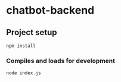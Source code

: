 # chatbot-backend

## Project setup
```
npm install
```

### Compiles and loads for development
```
node index.js
```